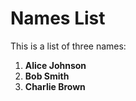 # Names List

This is a list of three names:

1. **Alice Johnson**
2. **Bob Smith**
3. **Charlie Brown**
